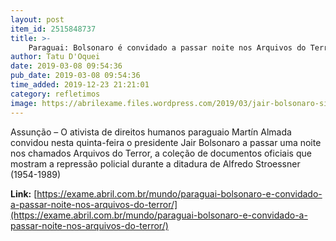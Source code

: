 ```yaml
---
layout: post
item_id: 2515848737
title: >-
    Paraguai: Bolsonaro é convidado a passar noite nos Arquivos do Terror
author: Tatu D'Oquei
date: 2019-03-08 09:54:36
pub_date: 2019-03-08 09:54:36
time_added: 2019-12-23 21:21:01
category: refletimos
image: https://abrilexame.files.wordpress.com/2019/03/jair-bolsonaro-simon-dawson-bloomberf.jpg?quality=70&strip=info&w=680&h=453&crop=1
---
```


Assunção – O ativista de direitos humanos paraguaio Martín Almada convidou nesta quinta-feira o presidente Jair Bolsonaro a passar uma noite nos chamados Arquivos do Terror, a coleção de documentos oficiais que mostram a repressão policial durante a ditadura de Alfredo Stroessner (1954-1989)

**Link:** [https://exame.abril.com.br/mundo/paraguai-bolsonaro-e-convidado-a-passar-noite-nos-arquivos-do-terror/](https://exame.abril.com.br/mundo/paraguai-bolsonaro-e-convidado-a-passar-noite-nos-arquivos-do-terror/)

